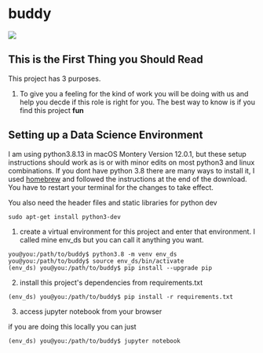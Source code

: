 # buddy

<img src="https://www.care.coach/uploads/9/8/5/0/9850803/published/final-care-coach-0970.jpg">

## This is the First Thing you Should Read

This project has 3 purposes.

1. To give you a feeling for the kind of work you will be doing with us and help you decde if this role is right for you. The best way to know is if you find this project **fun**

## Setting up a Data Science Environment

I am using python3.8.13 in macOS Montery Version 12.0.1, but these setup instructions should work as is or with minor edits on most python3 and linux combinations. If you dont have python 3.8 there are many ways to install it, I used [homebrew](https://formulae.brew.sh/formula/python@3.8) and followed the instructions at the end of the download. You have to restart your terminal for the changes to take effect. 

You also need the header files and static libraries for python dev

`sudo apt-get install python3-dev`

1. create a virtual environment for this project and enter that environment. I called mine env_ds but you can call it anything you want. 

```
you@you:/path/to/buddy$ python3.8 -m venv env_ds
you@you:/path/to/buddy$ source env_ds/bin/activate
(env_ds) you@you:/path/to/buddy$ pip install --upgrade pip
```

2. install this project's dependencies from requirements.txt

```
(env_ds) you@you:/path/to/buddy$ pip install -r requirements.txt
```

3. access jupyter notebook from your browser

if you are doing this locally you can just

```
(env_ds) you@you:/path/to/buddy$ jupyter notebook
```